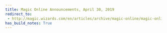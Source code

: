 ```yaml
---
title: Magic Online Announcements, April 30, 2019
redirect_to:
 - http://magic.wizards.com/en/articles/archive/magic-online/magic-online-announcements-april-30-2019
has_build_notes: True
---
```

